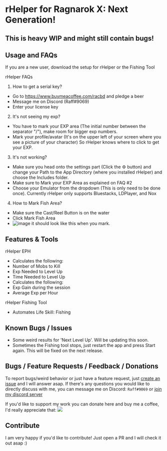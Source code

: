 # rHelper for Ragnarok X: Next Generation!

## This is heavy WIP and might still contain bugs!

## Usage and FAQs

If you are a new user, download the setup for rHelper or the Fishing Tool

rHelper FAQs
1. How to get a serial key?
- Go to https://www.buymeacoffee.com/racbd and pledge a beer
- Message me on Discord (Raff#9069)
- Enter your license key
 
2. It's not seeing my exp?
- You have to mark your EXP area (The initial number between the separator "/"), make room for bigger exp numbers.
- Mark your profile/avatar (It's on the upper left of your screen where you see a picture of your character) So rHelper knows where to click to get your EXP.
 
3. It's not working?
- Make sure you head onto the settings part (Click the ⚙️ button) and change your Path to the App Directory (where you installed rHelper) and choose the Includes folder.
- Make sure to Mark your EXP Area as explained on FAQ #2
- Choose your Emulator from the dropdown (This is only need to be done once). Currently rHelper only supports Bluestacks, LDPlayer, and Nox

4. How to Mark Fish Area?
- Make sure the Cast/Reel Button is on the water
- Click Mark Fish Area
- ![image](https://user-images.githubusercontent.com/22793295/126055456-3343dde2-659e-44dc-af61-87e407449db4.png) 
it should look like this when you mark.

## Features & Tools

rHelper EPH
- Calculates the following:
- Number of Mobs to Kill
- Exp Needed to Level Up
- Time Needed to Level Up
- Calculates the following:
- Exp Gain during the session
- Average Exp per Hour

rHelper Fishing Tool
- Automates Life Skill: Fishing

## Known Bugs / Issues
- Some weird results for 'Next Level Up'. Will be updating this soon.
- Sometimes the Fishing tool stops, just restart the app and press Start again. This will be fixed on the next release.

## Bugs / Feature Requests / Feedback / Donations

To report bugs/weird behavior or just have a feature request, just [create an issue](https://github.com/RAcbd/ROXTools/issues/new) and I will answer asap.
If there's any questions you would like to directly discuss with me, you can message me on Discord: `Raff#9069` or [join my discord server](https://discord.gg/RpXVV4v)

If you'd like to support my work you can donate here and buy me a coffee, I'd really appreciate that:
[![](https://i.imgur.com/qHzwSC7.png)](https://www.buymeacoffee.com/racbd)

## Contribute

I am very happy if you'd like to contribute! Just open a PR and I will check it out asap :)
